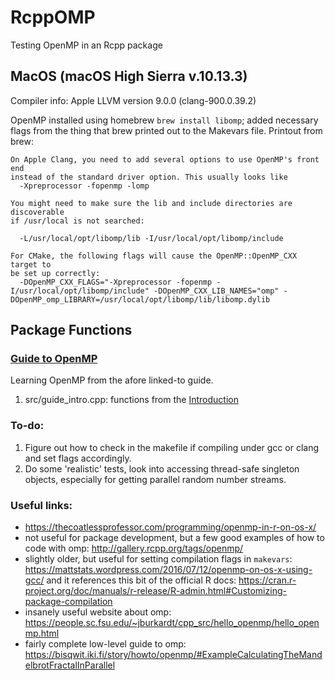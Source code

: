 # RcppOMP

Testing OpenMP in an Rcpp package

## MacOS (macOS High Sierra v.10.13.3)

Compiler info: Apple LLVM version 9.0.0 (clang-900.0.39.2)

OpenMP installed using homebrew `brew install libomp`; added necessary flags from the thing that brew printed out to the Makevars file. Printout from brew:
```
On Apple Clang, you need to add several options to use OpenMP's front end
instead of the standard driver option. This usually looks like
  -Xpreprocessor -fopenmp -lomp

You might need to make sure the lib and include directories are discoverable
if /usr/local is not searched:

  -L/usr/local/opt/libomp/lib -I/usr/local/opt/libomp/include

For CMake, the following flags will cause the OpenMP::OpenMP_CXX target to
be set up correctly:
  -DOpenMP_CXX_FLAGS="-Xpreprocessor -fopenmp -I/usr/local/opt/libomp/include" -DOpenMP_CXX_LIB_NAMES="omp" -DOpenMP_omp_LIBRARY=/usr/local/opt/libomp/lib/libomp.dylib
```

## Package Functions

### [Guide to OpenMP](https://bisqwit.iki.fi/story/howto/openmp/)

Learning OpenMP from the afore linked-to guide.

  1. src/guide_intro.cpp: functions from the [Introduction](https://bisqwit.iki.fi/story/howto/openmp/#IntroductionToOpenmpInC)

### To-do:

  1. Figure out how to check in the makefile if compiling under gcc or clang and set flags accordingly.
  2. Do some 'realistic' tests, look into accessing thread-safe singleton objects, especially for getting parallel random number streams.

### Useful links:
  * https://thecoatlessprofessor.com/programming/openmp-in-r-on-os-x/
  * not useful for package development, but a few good examples of how to code with omp: http://gallery.rcpp.org/tags/openmp/
  * slightly older, but useful for setting compilation flags in `makevars`: https://mattstats.wordpress.com/2016/07/12/openmp-on-os-x-using-gcc/ and it references this bit of the official R docs: https://cran.r-project.org/doc/manuals/r-release/R-admin.html#Customizing-package-compilation
  * insanely useful website about omp: https://people.sc.fsu.edu/~jburkardt/cpp_src/hello_openmp/hello_openmp.html
  * fairly complete low-level guide to omp: https://bisqwit.iki.fi/story/howto/openmp/#ExampleCalculatingTheMandelbrotFractalInParallel
